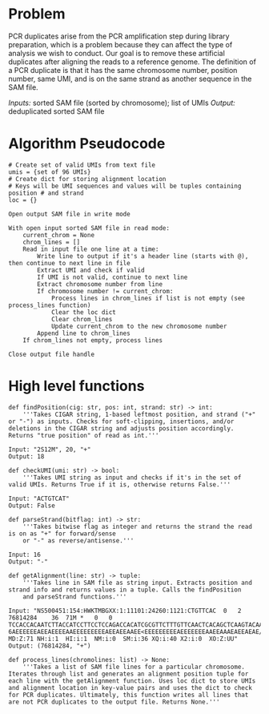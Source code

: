 # Problem 
PCR duplicates arise from the PCR amplification step during library preparation, which is a problem because they can affect the type of analysis we wish to conduct. Our goal is to remove these artificial duplicates after aligning the reads to a reference genome. The definition of a PCR duplicate is that it has the same chromosome number, position number, same UMI, and is on the same strand as another sequence in the SAM file.  

*Inputs:* sorted SAM file (sorted by chromosome); list of UMIs
*Output:* deduplicated sorted SAM file 

# Algorithm Pseudocode
```
# Create set of valid UMIs from text file
umis = {set of 96 UMIs}
# Create dict for storing alignment location
# Keys will be UMI sequences and values will be tuples containing position # and strand
loc = {}

Open output SAM file in write mode

With open input sorted SAM file in read mode:
	current_chrom = None
	chrom_lines = []
	Read in input file one line at a time:
		Write line to output if it's a header line (starts with @), then continue to next line in file
		Extract UMI and check if valid
		If UMI is not valid, continue to next line
		Extract chromosome number from line
		If chromosome number != current_chrom:
			Process lines in chrom_lines if list is not empty (see process_lines function)
			Clear the loc dict
			Clear chrom_lines
			Update current_chrom to the new chromosome number
		Append line to chrom_lines
	If chrom_lines not empty, process lines

Close output file handle
```

# High level functions
```
def findPosition(cig: str, pos: int, strand: str) -> int:
    '''Takes CIGAR string, 1-based leftmost position, and strand ("+" or "-") as inputs. Checks for soft-clipping, insertions, and/or deletions in the CIGAR string and adjusts position accordingly. Returns "true position" of read as int.'''

Input: "2S12M", 20, "+"
Output: 18
```

```
def checkUMI(umi: str) -> bool:
    '''Takes UMI string as input and checks if it's in the set of valid UMIs. Returns True if it is, otherwise returns False.'''

Input: "ACTGTCAT"
Output: False
```

```
def parseStrand(bitflag: int) -> str:
	'''Takes bitwise flag as integer and returns the strand the read is on as "+" for forward/sense 
	or "-" as reverse/antisense.'''

Input: 16
Output: "-"
```

```
def getAlignment(line: str) -> tuple:
	'''Takes line in SAM file as string input. Extracts position and strand info and returns values in a tuple. Calls the findPosition
	and parseStrand functions.'''

Input: "NS500451:154:HWKTMBGXX:1:11101:24260:1121:CTGTTCAC	0	2	76814284	36	71M	*	0	0	TCCACCACAATCTTACCATCCTTCCTCCAGACCACATCGCGTTCTTTGTTCAACTCACAGCTCAAGTACAA	6AEEEEEEAEEAEEEEAAEEEEEEEEEAEEAEEAAEE<EEEEEEEEEAEEEEEEEAAEEAAAEAEEAEAE/	MD:Z:71	NH:i:1	HI:i:1	NM:i:0	SM:i:36	XQ:i:40	X2:i:0	XO:Z:UU"
Output: (76814284, "+")
```

```
def process_lines(chromolines: list) -> None:
	'''Takes a list of SAM file lines for a particular chromosome. Iterates through list and generates an alignment position tuple for each line with the getAlignment function. Uses loc dict to store UMIs and alignment location in key-value pairs and uses the dict to check for PCR duplicates. Ultimately, this function writes all lines that are not PCR duplicates to the output file. Returns None.'''
```
